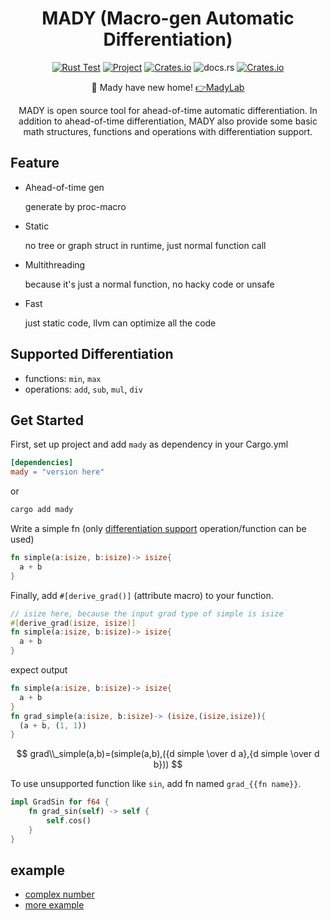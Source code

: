 <div align="center">

# MADY (Macro-gen Automatic Differentiation)

[![Rust Test](https://github.com/MDResearch/research/actions/workflows/rust.yml/badge.svg)](https://github.com/MDResearch/research/actions/workflows/rust.yml) [![Project](https://img.shields.io/badge/Project-WIP-brightgreen)](https://github.com/orgs/MDResearch/projects/3) [![Crates.io](https://img.shields.io/crates/d/mady)](https://crates.io/crates/mady) ![docs.rs](https://img.shields.io/docsrs/mady) [![Crates.io](https://img.shields.io/crates/v/mady)](https://crates.io/crates/mady)

:truck: Mady have new home!  [:point_right:MadyLab](https://github.com/MadyLab/Mady)

MADY is open source tool for ahead-of-time automatic differentiation.
In addition to ahead-of-time differentiation, MADY also provide some basic math structures, functions and operations with differentiation support.

  
</div>

## Feature

- Ahead-of-time gen
    
    generate by proc-macro
- Static
    
    no tree or graph struct in runtime, just normal function call
- Multithreading
    
    because it's just a normal function, no hacky code or unsafe
- Fast
    
    just static code, llvm can optimize all the code

## Supported Differentiation

- functions: `min`, `max`
- operations: `add`, `sub`, `mul`, `div`

## Get Started

First, set up project and add ``mady`` as dependency in your Cargo.yml
```toml
[dependencies]
mady = "version here"
```

or
```bash
cargo add mady
```

Write a simple fn (only [differentiation support](#differentiation-support) operation/function can be used)

```rust
fn simple(a:isize, b:isize)-> isize{
  a + b
}
```

Finally, add ``#[derive_grad()]`` (attribute macro) to your function.
```rust
// isize here, because the input grad type of simple is isize
#[derive_grad(isize, isize)]
fn simple(a:isize, b:isize)-> isize{
  a + b
}
```

expect output
```rust
fn simple(a:isize, b:isize)-> isize{
  a + b
}
fn grad_simple(a:isize, b:isize)-> (isize,(isize,isize)){
  (a + b, (1, 1))
}
```

$$
grad\\_simple(a,b)=(simple(a,b),({d simple \over d a},{d simple \over d b}))
$$

To use unsupported function like ``sin``, add fn named ``grad_{{fn name}}``.
```rust
impl GradSin for f64 {
    fn grad_sin(self) -> self {
        self.cos()
    }
}
```

## example

- [complex number](https://github.com/MDResearch/Mady/blob/main/examples/complex.rs)
- [more example](https://github.com/MDResearch/Mady/tree/main/examples)

